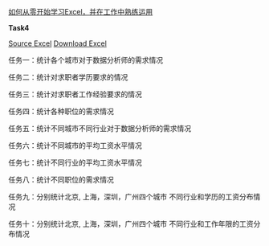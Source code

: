[如何从零开始学习Excel，并在工作中熟练运用](https://www.zhihu.com/question/36888983/answer/84860536?from=profile_answer_card)

**Task4**

[Source Excel](https://github.com/mobenlu/Excel/blob/master/DataAnalyst.xlsx)
[Download Excel](https://github.com/mobenlu/Excel/blob/master/DataAnalyst2.xlsx)

任务一：统计各个城市对于数据分析师的需求情况

任务二：统计对求职者学历要求的情况

任务三：统计对求职者工作经验要求的情况

任务四：统计各种职位的需求情况

任务五：统计不同城市不同行业对于数据分析师的需求情况

任务六：统计不同城市的平均工资水平情况

任务七：统计不同行业的平均工资水平情况

任务八：统计不同职位的需求情况

任务九：分别统计北京, 上海，深圳，广州四个城市 不同行业和学历的工资分布情况

任务十：分别统计北京, 上海，深圳，广州四个城市 不同行业和工作年限的工资分布情况